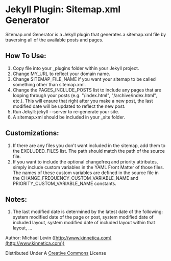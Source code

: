 Jekyll Plugin: Sitemap.xml Generator
====================================

Sitemap.xml Generator is a Jekyll plugin that generates a sitemap.xml file by traversing all of the available posts and pages.

How To Use:
-----------
1. Copy file into your _plugins folder within your Jekyll project.
2. Change MY_URL to reflect your domain name.
3. Change SITEMAP_FILE_NAME if you want your sitemap to be called something other than sitemap.xml.
4. Change the PAGES_INCLUDE_POSTS list to include any pages that are looping through your posts (e.g. "/index.html", "/archive/index.html", etc.). This will ensure that right after you make a new post, the last modified date will be updated to reflect the new post.
5. Run Jekyll: jekyll --server to re-generate your site.
6. A sitemap.xml should be included in your _site folder.

Customizations:
---------------
1. If there are any files you don't want included in the sitemap, add them to the EXCLUDED_FILES list. The path should match the path of the source file.
2. If you want to include the optional changefreq and priority attributes, simply include custom variables in the YAML Front Matter of those files. The names of these custom variables are defined in the source file in the CHANGE_FREQUENCY_CUSTOM_VARIABLE_NAME and PRIORITY_CUSTOM_VARIABLE_NAME constants.

Notes:
------
1. The last modified date is determined by the latest date of the following: system modified date of the page or post, system modified date of included layout, system modified date of included layout within that layout, ...

Author: Michael Levin ([http://www.kinnetica.com](http://www.kinnetica.com))

Distributed Under A [Creative Commons](http://creativecommons.org/licenses/by/3.0/) License